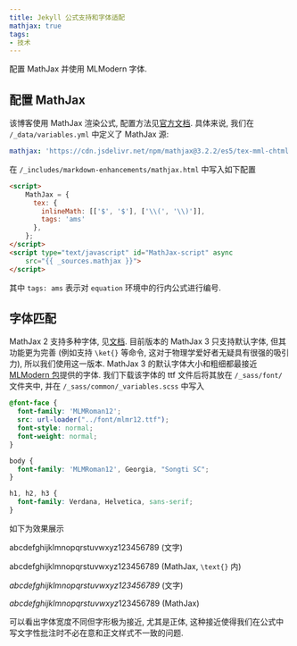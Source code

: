 ```yaml
---
title: Jekyll 公式支持和字体适配
mathjax: true
tags: 
- 技术
---
```


配置 MathJax 并使用 MLModern 字体.

<!--more-->

## 配置 MathJax 

该博客使用 MathJax 渲染公式, 配置方法见[官方文档](https://docs.mathjax.org/en/latest/web/configuration.html). 具体来说, 我们在 `/_data/variables.yml` 中定义了 MathJax 源:

```yml
mathjax: 'https://cdn.jsdelivr.net/npm/mathjax@3.2.2/es5/tex-mml-chtml.js'
```

在 `/_includes/markdown-enhancements/mathjax.html` 中写入如下配置

```html
<script>
	MathJax = {
	  tex: {
		inlineMath: [['$', '$'], ['\\(', '\\)']],
		tags: 'ams'
	  },
	};
</script>
<script type="text/javascript" id="MathJax-script" async
	src="{{ _sources.mathjax }}">
</script>
```

其中 `tags: ams` 表示对 `equation` 环境中的行内公式进行编号.

## 字体匹配

MathJax 2 支持多种字体, 见[文档](https://docs.mathjax.org/en/latest/output/fonts.html?highlight=font#mathjax-font-support). 目前版本的 MathJax 3 只支持默认字体, 但其功能更为完善 (例如支持 `\ket{}` 等命令, 这对于物理学爱好者无疑具有很强的吸引力), 所以我们使用这一版本. MathJax 3 的默认字体大小和粗细都最接近 [MLModern 包](https://ctan.org/pkg/mlmodern?lang=en)提供的字体. 我们下载该字体的 ttf 文件后将其放在 `/_sass/font/` 文件夹中, 并在 `/_sass/common/_variables.scss` 中写入 

```scss
@font-face {
  font-family: 'MLMRoman12';
  src: url-loader("../font/mlmr12.ttf");
  font-style: normal;
  font-weight: normal;
}

body {
  font-family: 'MLMRoman12', Georgia, "Songti SC";
}

h1, h2, h3 {
  font-family: Verdana, Helvetica, sans-serif;
}
```

如下为效果展示

abcdefghijklmnopqrstuvwxyz123456789 (文字)

$\text{abcdefghijklmnopqrstuvwxyz123456789}$ (MathJax, `\text{}` 内)

*abcdefghijklmnopqrstuvwxyz123456789* (文字)

$abcdefghijklmnopqrstuvwxyz123456789$ (MathJax)

可以看出字体宽度不同但字形极为接近, 尤其是正体, 这种接近使得我们在公式中写文字性批注时不必在意和正文样式不一致的问题.
